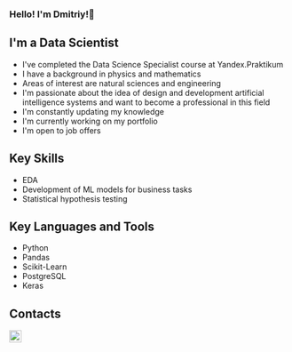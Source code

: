 ### Hello! I'm Dmitriy!👋
## I'm a Data Scientist
- I've completed the Data Science Specialist course at Yandex.Praktikum
- I have a background in physics and mathematics
- Areas of interest are natural sciences and engineering
- I'm passionate about the idea of design and development artificial intelligence systems and want to become a professional in this field
- I'm constantly updating my knowledge
- I'm currently working on my portfolio
- I'm open to job offers

<!--
**ArtInte1/ArtInte1** is a ✨ _special_ ✨ repository because its `README.md` (this file) appears on your GitHub profile.

Here are some ideas to get you started:

- 🔭 I’m currently working on ...
- 🌱 I’m currently learning ...
- 👯 I’m looking to collaborate on ...
- 🤔 I’m looking for help with ...
- 💬 Ask me about ...
- 📫 How to reach me: ...
- 😄 Pronouns: ...
- ⚡ Fun fact: ...
-->

## Key Skills
* EDA
* Development of ML models for business tasks
* Statistical hypothesis testing

## Key Languages and Tools
* Python
* Pandas
* Scikit-Learn
* PostgreSQL
* Keras

## Contacts
[<img align="left" alt="ArtInte1/ | Instagram" width="22px" src="https://cdn.jsdelivr.net/npm/simple-icons@v3/icons/telegram.svg" />][telegram]  

[telegram]: https://t.me/Art_Inte1






